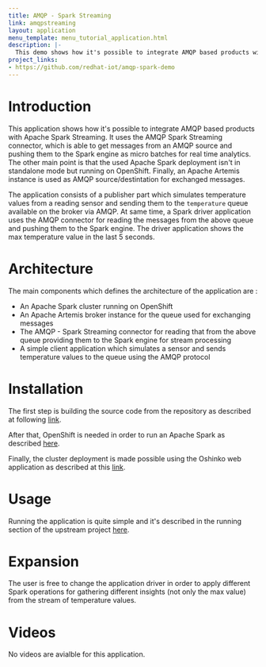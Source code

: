 ```yaml
---
title: AMQP - Spark Streaming
link: amqpstreaming
layout: application
menu_template: menu_tutorial_application.html
description: |-
  This demo shows how it's possible to integrate AMQP based products with Apache Spark Streaming. It uses the AMQP Spark Streaming connector, which is able to get messages from an AMQP source and pushing them to the Spark engine as micro batches for real time analytics
project_links:
- https://github.com/redhat-iot/amqp-spark-demo
---
```


<h1 id="introduction">Introduction</h1>

This application shows how it's possible to integrate AMQP based products with Apache Spark Streaming.
It uses the AMQP Spark Streaming connector, which is able to get messages from an AMQP source
and pushing them to the Spark engine as micro batches for real time analytics.
The other main point is that the used Apache Spark deployment isn't in standalone mode
but running on OpenShift. Finally, an Apache Artemis instance is used as
AMQP source/destintation for exchanged messages.

The application consists of a publisher part which simulates temperature values
from a reading sensor and sending them to the `temperature` queue available on the broker via AMQP.
At same time, a Spark driver application uses the AMQP connector for reading the messages
from the above queue and pushing them to the Spark engine.
The driver application shows the max temperature value in the last 5 seconds.

<h1 id="architecture">Architecture</h1>

The main components which defines the architecture of the application are :

* An Apache Spark cluster running on OpenShift
* An Apache Artemis broker instance for the queue used for exchanging messages
* The AMQP - Spark Streaming connector for reading that from the above queue
providing them to the Spark engine for stream processing
* A simple client application which simulates a sensor and sends temperature values
to the queue using the AMQP protocol

<h1 id="installation">Installation</h1>

The first step is building the source code from the repository as described at
following [link](https://github.com/redhat-iot/amqp-spark-demo#building-the-demo-source-code).

After that, OpenShift is needed in order to run an Apache Spark as described
[here](https://github.com/redhat-iot/amqp-spark-demo#openshift-cluster-set-up).

Finally, the cluster deployment is made possible using the Oshinko web application as described
at this [link](https://github.com/redhat-iot/amqp-spark-demo#deploying-the-apache-spark-cluster).

<h1 id="usage">Usage</h1>

Running the application is quite simple and it's described in the running section
of the upstream project [here](https://github.com/redhat-iot/amqp-spark-demo#running-demo-applications).

<h1 id="expansion">Expansion</h1>

The user is free to change the application driver in order to apply different
Spark operations for gathering different insights (not only the max value) from
the stream of temperature values.

<h1 id="videos">Videos</h1>

No videos are avialble for this application.
